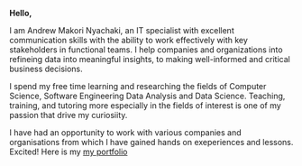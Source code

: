 **Hello,**

I am Andrew Makori Nyachaki, an IT specialist with excellent communication skills with the ability to work effectively with key stakeholders in functional teams. I help companies and organizations into refineing data into meaningful insights, to making well-informed and critical business decisions.

I spend my free time learning and researching the fields of Computer Science, Software Engineering Data Analysis and Data Science. Teaching, training, and tutoring more especially in the fields of interest is one of my passion that drive my curiosiity.

I have had an opportunity to work with various companies and organisations from which I have gained hands on exeperiences and lessons. Excited! Here is my [my portfolio](https://makorinyachaki.github.io/)
